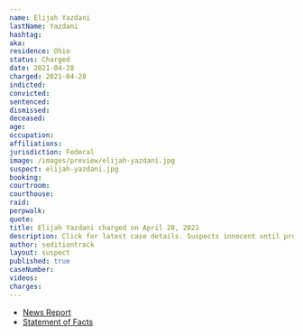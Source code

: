 ```yaml
---
name: Elijah Yazdani
lastName: Yazdani
hashtag:
aka:
residence: Ohio
status: Charged
date: 2021-04-28
charged: 2021-04-28
indicted:
convicted:
sentenced:
dismissed:
deceased:
age:
occupation:
affiliations:
jurisdiction: Federal
image: /images/preview/elijah-yazdani.jpg
suspect: elijah-yazdani.jpg
booking:
courtroom:
courthouse:
raid:
perpwalk:
quote:
title: Elijah Yazdani charged on April 28, 2021
description: Click for latest case details. Suspects innocent until proven guilty.
author: seditiontrack
layout: suspect
published: true
caseNumber:
videos:
charges:
---
```

- [News Report](https://abcnews.go.com/US/facial-recognition-dating-apps-technology-helping-investigators-track/story?id=78196937)
- [Statement of Facts](https://www.justice.gov/usao-dc/case-multi-defendant/file/1392641/download)
